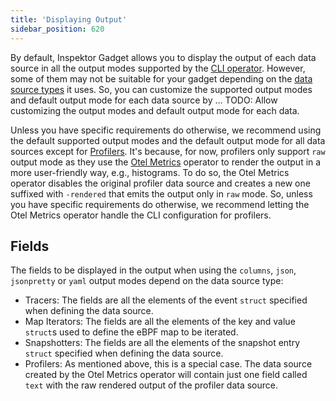 ```yaml
---
title: 'Displaying Output'
sidebar_position: 620
---
```


By default, Inspektor Gadget allows you to display the output of each data
source in all the output modes supported by the [CLI
operator](../spec/operators/cli.md#output). However, some of them may not be
suitable for your gadget depending on the [data source
types](./gadget-intro.md#data-sources-types) it uses. So, you can customize the
supported output modes and default output mode for each data source by ...
TODO: Allow customizing the output modes and default output mode for each data.

Unless you have specific requirements do otherwise, we recommend using the
default supported output modes and the default output mode for all data sources
except for [Profilers](./gadget-intro.md#profilers). It's because, for now,
profilers only support `raw` output mode as they use the [Otel
Metrics](../spec/operators/otel-metrics.md) operator to render the output in a
more user-friendly way, e.g., histograms. To do so, the Otel Metrics operator
disables the original profiler data source and creates a new one suffixed with
`-rendered` that emits the output only in `raw` mode. So, unless you have
specific requirements do otherwise, we recommend letting the Otel Metrics
operator handle the CLI configuration for profilers.

## Fields

The fields to be displayed in the output when using the `columns`, `json`,
`jsonpretty` or `yaml` output modes depend on the data source type:

- Tracers: The fields are all the elements of the event `struct` specified when
  defining the data source.
- Map Iterators: The fields are all the elements of the key and value `struct`s
  used to define the eBPF map to be iterated.
- Snapshotters: The fields are all the elements of the snapshot entry `struct`
  specified when defining the data source.
- Profilers: As mentioned above, this is a special case. The data source created
  by the Otel Metrics operator will contain just one field called `text` with
  the raw rendered output of the profiler data source.
